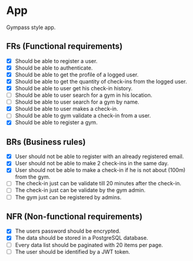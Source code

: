 # App
Gympass style app.

## FRs (Functional requirements)
- [X] Should be able to register a user.
- [X] Should be able to authenticate.
- [X] Should be able to get the profile of a logged user.
- [X] Should be able to get the quantity of check-ins from the logged user.
- [X] Should be able to user get his check-in history.
- [ ] Should be able to user search for a gym in his location.
- [ ] Should be able to user search for a gym by name.
- [X] Should be able to user makes a check-in.
- [ ] Should be able to gym validate a check-in from a user.
- [X] Should be able to register a gym.

## BRs (Business rules)
- [X] User should not be able to register with an already registered email.
- [X] User should not be able to make 2 check-ins in the same day.
- [X] User should not be able to make a check-in if he is not about (100m) from the gym.
- [ ] The check-in just can be validate till 20 minutes after the check-in.
- [ ] The check-in just can be validate by the gym admin.
- [ ] The gym just can be registered by admins.

## NFR (Non-functional requirements)
- [X] The users password should be encrypted.
- [X] The data should be stored in a PostgreSQL database.
- [ ] Every data list should be paginated with 20 items per page.
- [ ] The user should be identified by a JWT token.